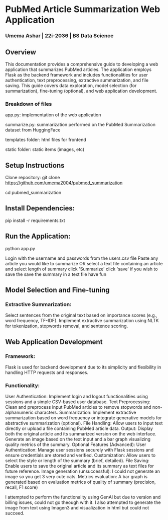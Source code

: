 # PubMed Article Summarization Web Application
### Umema Ashar | 22i-2036 | BS Data Science 

## Overview
This documentation provides a comprehensive guide to developing a web application that summarizes PubMed articles. The application employs Flask as the backend framework and includes functionalities for user authentication, text preprocessing, extractive summarization, and file saving. This guide covers data exploration, model selection (for summarization), fine-tuning (optional), and web application development.

### Breakdown of files
app.py: implementation of the web application

summarize.py: summarization performed on the PubMed Summarization dataset from HuggingFace

templates folder: html files for frontend

static folder: static items (images, etc)

## Setup Instructions
Clone repository:
git clone https://github.com/umema2004/pubmed_summarization

cd pubmed_summarization

## Install Dependencies:
pip install -r requirements.txt

## Run the Application:
python app.py

Login with the username and passwords from the users.csv file
Paste any article you would like to summarize OR select a text file containing an article and select length of summary
click 'Summarize'
click 'save' if you wish to save the save the summary in a text file
have fun

## Model Selection and Fine-tuning
### Extractive Summarization: 
Select sentences from the original text based on importance scores (e.g., word frequency, TF-IDF).
Implement extractive summarization using NLTK for tokenization, stopwords removal, and sentence scoring.

## Web Application Development
### Framework:
Flask is used for backend development due to its simplicity and flexibility in handling HTTP requests and responses.

### Functionality:
User Authentication: Implement login and logout functionalities using sessions and a simple CSV-based user database.
Text Preprocessing: Clean and preprocess input PubMed articles to remove stopwords and non-alphanumeric characters.
Summarization: Implement extractive summarization based on word frequency or integrate generative models for abstractive summarization (optional).
File Handling: Allow users to input text directly or upload a file containing PubMed article data.
Output: Display both the original article and its summarized version on the web interface. Generate an image based on the text input and a bar graph visualizing quality metrics of the summary.
Optional Features (Advanced):
User Authentication: Manage user sessions securely with Flask sessions and ensure credentials are stored and verified.
Customization: Allow users to select the style or length of the summary (brief, detailed).
File Saving: Enable users to save the original article and its summary as text files for future reference.
Image generation (unsuccessful): I could not generate an image so you get 3 very cute cats.
Metrics evaluation: A bar graph is generated based on evaluation metrics of quality of summary (precision, recall, F1 score)

I attempted to perform the functionality using GenAI but due to version and billing issues, could not go theough with it.
I also attempted to generate the image from text using Imagen3 and visualization in html but could not succeed.

